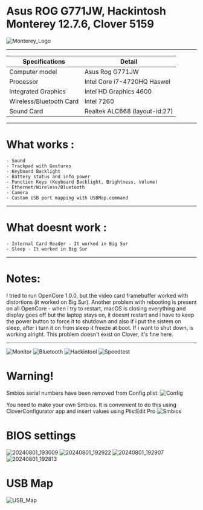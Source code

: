 # Asus ROG G771JW, Hackintosh Monterey 12.7.6, Clover 5159
![Monterey_Logo](https://github.com/user-attachments/assets/077ad6b9-ac18-449e-b799-9fc708255ef4)
_________________________________
| Specifications | Detail                                                  |
| ------------------- | ------------------------------------------- |
| Computer model | Asus Rog G771JW |
| Processor | Intel Core i7-4720HQ Haswel|
| Integrated Graphics | Intel HD Graphics 4600 |
| Wireless/Bluetooth Card | Intel 7260 |
| Sound Card | Realtek ALC668 (layout-id:27) |
_________________________________

# What works : 
```
- Sound
- Trackpad with Gestures
- Keyboard Backlight
- Battery status and info power 
- Function Keys (Keyboard Backlight, Brightness, Volume)
- Ethernet/Wireless/Bluetooth
- Camera
- Custom USB port mapping with USBMap.command
```
_________________________________
# What doesnt work : 
```
- Internal Card Reader - It worked in Big Sur
- Sleep - It worked in Big Sur
```
_________________________________

# Notes:
I tried to run OpenCore 1.0.0, but the video card framebuffer worked with distortions (it worked on Big Sur).
Another problem with rebooting is present on all OpenCore - when i try to restart, macOS is closing everything and display goes off but the laptop stays on, it doesnt restart and i have to keep the power button to force it to shutdown and also if i put the sistem on sleep, after i turn it on from sleep it freeze at boot.
If i want to shut down, is working alright.
This problem doesn't exist on Clover, it's fine here.
_________________________________
![Monitor](https://github.com/user-attachments/assets/07e2558a-fb14-4873-949b-f4b8d0b00a3f)
![Bluetooth](https://github.com/user-attachments/assets/4b2a644b-de5c-4098-aea0-cfacc22702a4)
![Hackintool](https://github.com/user-attachments/assets/d13674be-2824-48d6-91b5-86be0228c94d)
![Speedtest](https://github.com/user-attachments/assets/cd132585-0b90-4086-8198-ee0a7a81fa54)

# Warning!
Smbios serial numbers have been removed from Config.plist:
![Config](https://github.com/user-attachments/assets/c42a425e-140b-4961-8bcd-d3bc6299b804)

You need to make your own Smbios. It is convenient to do this using CloverConfigurator app and insert values ​​using PlistEdit Pro
![Smbios](https://github.com/user-attachments/assets/760b92fb-3a61-45b9-a06e-ba790ba41f11)

# BIOS settings
![20240801_193009](https://github.com/user-attachments/assets/4631d312-e249-4972-b903-cbfaa21a86ac)
![20240801_192922](https://github.com/user-attachments/assets/c569ab79-bf9a-4d44-9320-829de83b0547)
![20240801_192907](https://github.com/user-attachments/assets/81e3a296-31c3-4a1a-8458-099a3920a5a8)
![20240801_192813](https://github.com/user-attachments/assets/bada4a71-787b-4b59-bc23-d7ddec32a268)

# USB Map
![USB_Map](https://github.com/user-attachments/assets/7b02ef11-29f2-4d17-9d06-e523518ce599)

